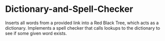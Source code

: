 # Dictionary-and-Spell-Checker
Inserts all words from a provided link into a Red Black Tree, which acts as a dictionary. Implements a spell checker that calls lookups to the dictionary to see if some given word exists.
